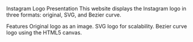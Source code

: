 Instagram Logo Presentation
This website displays the Instagram logo in three formats: original, SVG, and Bezier curve.

Features
Original logo as an image.
SVG logo for scalability.
Bezier curve logo using the HTML5 canvas.
